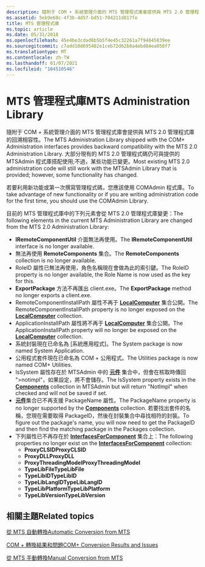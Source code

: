 ```yaml
---
description: 隨附于 COM + 系統管理介面的 MTS 管理程式庫會提供與 MTS 2.0 管理程式庫的回溯相容性。
ms.assetid: 5eb9e68c-4f3b-4d57-bd51-704211d817fe
title: MTS 管理程式庫
ms.topic: article
ms.date: 05/31/2018
ms.openlocfilehash: 45e4be3cdad6b5b5f4e45c32261a7f94845839ee
ms.sourcegitcommit: c7add10d695482e1ceb72d62b8a4ebd84ea050f7
ms.translationtype: MT
ms.contentlocale: zh-TW
ms.lasthandoff: 01/07/2021
ms.locfileid: "104510546"
---
```

# <a name="mts-administration-library"></a><span data-ttu-id="15eb4-103">MTS 管理程式庫</span><span class="sxs-lookup"><span data-stu-id="15eb4-103">MTS Administration Library</span></span>

<span data-ttu-id="15eb4-104">隨附于 COM + 系統管理介面的 MTS 管理程式庫會提供與 MTS 2.0 管理程式庫的回溯相容性。</span><span class="sxs-lookup"><span data-stu-id="15eb4-104">The MTS Administration Library shipped with the COM+ Administration interfaces provides backward compatibility with the MTS 2.0 Administration Library.</span></span> <span data-ttu-id="15eb4-105">大部分現有的 MTS 2.0 管理程式碼仍可與提供的 MTSAdmin 程式庫搭配使用;不過，某些功能已變更。</span><span class="sxs-lookup"><span data-stu-id="15eb4-105">Most existing MTS 2.0 administration code will still work with the MTSAdmin Library that is provided; however, some functionality has changed.</span></span>

<span data-ttu-id="15eb4-106">若要利用新功能或第一次撰寫管理程式碼，您應該使用 COMAdmin 程式庫。</span><span class="sxs-lookup"><span data-stu-id="15eb4-106">To take advantage of new functionality or if you are writing administration code for the first time, you should use the COMAdmin Library.</span></span>

<span data-ttu-id="15eb4-107">目前的 MTS 管理程式庫中的下列元素會從 MTS 2.0 管理程式庫變更：</span><span class="sxs-lookup"><span data-stu-id="15eb4-107">The following elements in the current MTS Administration Library are changed from the MTS 2.0 Administration Library:</span></span>

-   <span data-ttu-id="15eb4-108">**IRemoteComponentUtil** 介面無法再使用。</span><span class="sxs-lookup"><span data-stu-id="15eb4-108">The **IRemoteComponentUtil** interface is no longer available.</span></span>
-   <span data-ttu-id="15eb4-109">無法再使用 **RemoteComponents** 集合。</span><span class="sxs-lookup"><span data-stu-id="15eb4-109">The **RemoteComponents** collection is no longer available.</span></span>
-   <span data-ttu-id="15eb4-110">RoleID 屬性已無法再使用，角色名稱現在會做為此的索引鍵。</span><span class="sxs-lookup"><span data-stu-id="15eb4-110">The RoleID property is no longer available, the Role Name is now used as the key for this.</span></span>
-   <span data-ttu-id="15eb4-111">**ExportPackage** 方法不再匯出 client.exe。</span><span class="sxs-lookup"><span data-stu-id="15eb4-111">The **ExportPackage** method no longer exports a client.exe.</span></span>
-   <span data-ttu-id="15eb4-112">RemoteComponentInstallPath 屬性不再于 [**LocalComputer**](localcomputer.md) 集合公開。</span><span class="sxs-lookup"><span data-stu-id="15eb4-112">The RemoteComponentInstallPath property is no longer exposed on the [**LocalComputer**](localcomputer.md) collection.</span></span>
-   <span data-ttu-id="15eb4-113">ApplicationInstallPath 屬性將不再于 [**LocalComputer**](localcomputer.md) 集合公開。</span><span class="sxs-lookup"><span data-stu-id="15eb4-113">The ApplicationInstallPath property will no longer be exposed on the [**LocalComputer**](localcomputer.md) collection.</span></span>
-   <span data-ttu-id="15eb4-114">系統封裝現在已命名為 [系統應用程式]。</span><span class="sxs-lookup"><span data-stu-id="15eb4-114">The System package is now named System Application.</span></span>
-   <span data-ttu-id="15eb4-115">公用程式套件現在已命名為 COM + 公用程式。</span><span class="sxs-lookup"><span data-stu-id="15eb4-115">The Utilities package is now named COM+ Utilities.</span></span>
-   <span data-ttu-id="15eb4-116">IsSystem 屬性存在於 MTSAdmin 中的 [**元件**](components.md) 集合中，但會在核取時傳回 ">notimpl"，如果設定，將不會儲存。</span><span class="sxs-lookup"><span data-stu-id="15eb4-116">The IsSystem property exists in the [**Components**](components.md) collection in MTSAdmin but will return "NotImpl" when checked and will not be saved if set.</span></span>
-   <span data-ttu-id="15eb4-117">[**元件**](components.md)集合已不再支援 PackageName 屬性。</span><span class="sxs-lookup"><span data-stu-id="15eb4-117">The PackageName property is no longer supported by the [**Components**](components.md) collection.</span></span> <span data-ttu-id="15eb4-118">若要找出套件的名稱，您現在需要取得 PackageID，然後在封裝集合中尋找相符的封裝。</span><span class="sxs-lookup"><span data-stu-id="15eb4-118">To figure out the package's name, you will now need to get the PackageID and then find the matching package in the Packages collection.</span></span>
-   <span data-ttu-id="15eb4-119">下列屬性已不再存在於 [**InterfacesForComponent**](interfacesforcomponent.md) 集合上：</span><span class="sxs-lookup"><span data-stu-id="15eb4-119">The following properties no longer exist on the [**InterfacesForComponent**](interfacesforcomponent.md) collection:</span></span>
    -   <span data-ttu-id="15eb4-120">**ProxyCLSID**</span><span class="sxs-lookup"><span data-stu-id="15eb4-120">**ProxyCLSID**</span></span>
    -   <span data-ttu-id="15eb4-121">**ProxyDLL**</span><span class="sxs-lookup"><span data-stu-id="15eb4-121">**ProxyDLL**</span></span>
    -   <span data-ttu-id="15eb4-122">**ProxyThreadingModel**</span><span class="sxs-lookup"><span data-stu-id="15eb4-122">**ProxyThreadingModel**</span></span>
    -   <span data-ttu-id="15eb4-123">**TypeLibFile**</span><span class="sxs-lookup"><span data-stu-id="15eb4-123">**TypeLibFile**</span></span>
    -   <span data-ttu-id="15eb4-124">**TypeLibID**</span><span class="sxs-lookup"><span data-stu-id="15eb4-124">**TypeLibID**</span></span>
    -   <span data-ttu-id="15eb4-125">**TypeLibLangID**</span><span class="sxs-lookup"><span data-stu-id="15eb4-125">**TypeLibLangID**</span></span>
    -   <span data-ttu-id="15eb4-126">**TypeLibPlatform**</span><span class="sxs-lookup"><span data-stu-id="15eb4-126">**TypeLibPlatform**</span></span>
    -   <span data-ttu-id="15eb4-127">**TypeLibVersion**</span><span class="sxs-lookup"><span data-stu-id="15eb4-127">**TypeLibVersion**</span></span>

## <a name="related-topics"></a><span data-ttu-id="15eb4-128">相關主題</span><span class="sxs-lookup"><span data-stu-id="15eb4-128">Related topics</span></span>

<dl> <dt>

[<span data-ttu-id="15eb4-129">從 MTS 自動轉換</span><span class="sxs-lookup"><span data-stu-id="15eb4-129">Automatic Conversion from MTS</span></span>](automatic-conversion-from-mts.md)
</dt> <dt>

[<span data-ttu-id="15eb4-130">COM + 轉換結果和問題</span><span class="sxs-lookup"><span data-stu-id="15eb4-130">COM+ Conversion Results and Issues</span></span>](com--conversion-results-and-issues.md)
</dt> <dt>

[<span data-ttu-id="15eb4-131">從 MTS 手動轉換</span><span class="sxs-lookup"><span data-stu-id="15eb4-131">Manual Conversion from MTS</span></span>](manual-conversion-from-mts.md)
</dt> </dl>

 

 



